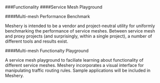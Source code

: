 ###Functionality
####Service Mesh Playground

####Multi-mesh Performance Benchmark
 
Meshery is intended to be a vendor and project-neutral utility for uniformly benchmarking the performance of service meshes. Between service mesh and proxy projects (and surprisingly, within a single project), a number of different tools and results exist.

####Multi-mesh Functionalty Playground

A service mesh playground to faciliate learning about functionality of different service meshes. Meshery incorporates a visual interface for manipulating traffic routing rules. Sample applications will be included in Meshery.